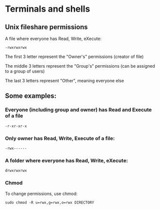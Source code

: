 # Terminals and shells

## Unix fileshare permissions

A file where everyone has Read, Write, eXecute:
```
-rwxrwxrwx
```

The first 3 letter represent the "Owner's" permissions (creator of file)

The middle 3 letters represent the "Group's" permissions (can be assigned to a group of users)

The last 3 letters represent "Other", meaning everyone else

## Some examples:

### Everyone (including group and owner) has Read and Execute of a file

```
-r-xr-xr-x
```

###  Only owner has Read, Write, Execute of a file:

```
-rwx------
```

### A folder where everyone has Read, Write, eXecute:

```
drwxrwxrwx
```

### Chmod

To change permissions, use chmod:

```
sudo chmod -R u=rwx,g=rwx,o=rwx DIRECTORY
```

